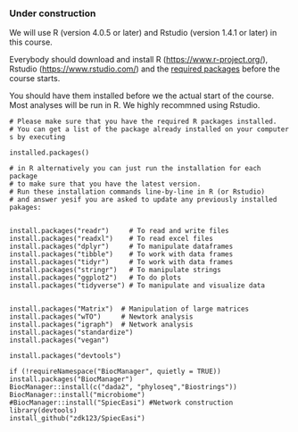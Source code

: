 ### Under construction

We will use R (version 4.0.5 or later) and Rstudio (version 1.4.1 or later) in this course.

Everybody should download and install R (https://www.r-project.org/), Rstudio (https://www.rstudio.com/) and the [required packages](Install_required_packages.R) before the course starts.

You should have them installed before we the actual start of the course.
Most analyses will be run in R. We highly recommned using Rstudio.

```
# Please make sure that you have the required R packages installed.
# You can get a list of the package already installed on your computer s by executing

installed.packages()

# in R alternatively you can just run the installation for each package
# to make sure that you have the latest version.
# Run these installation commands line-by-line in R (or Rstudio)
# and answer yesif you are asked to update any previously installed pakages:


install.packages("readr")     # To read and write files
install.packages("readxl")    # To read excel files
install.packages("dplyr")     # To manipulate dataframes
install.packages("tibble")    # To work with data frames
install.packages("tidyr")     # To work with data frames
install.packages("stringr")   # To manipulate strings
install.packages("ggplot2")   # To do plots
install.packages("tidyverse") # To manipulate and visualize data


install.packages("Matrix")	# Manipulation of large matrices
install.packages("wTO") 	# Newtork analysis
install.packages("igraph")	# Network analysis
install.packages("standardize")
install.packages("vegan")

install.packages("devtools")

if (!requireNamespace("BiocManager", quietly = TRUE))  install.packages("BiocManager")
BiocManager::install(c("dada2", "phyloseq","Biostrings"))
BiocManager::install("microbiome")
#BiocManager::install("SpiecEasi") #Network construction
library(devtools)
install_github("zdk123/SpiecEasi")
```
